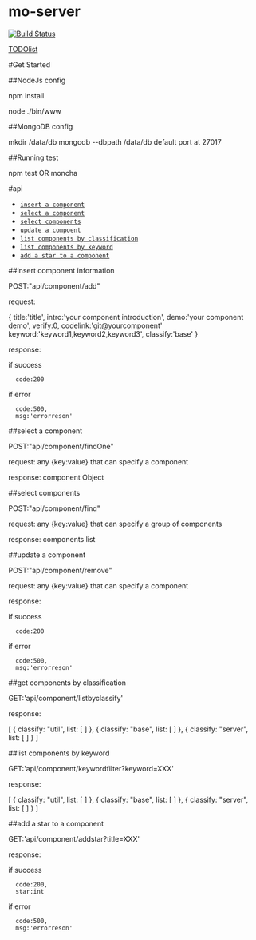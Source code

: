 mo-server
=========
[![Build Status](https://travis-ci.org/mo-doc/mo-server-ex.svg?branch=master)](https://travis-ci.org/mo-doc/mo-server-ex)

[TODOlist](todolist.md)

#Get Started

##NodeJs config

npm install

node ./bin/www

##MongoDB config

mkdir /data/db mongodb --dbpath /data/db
default port at 27017

##Running test

npm test OR  moncha

#api

* [`insert a component`](#insertComponent)
* [`select a component`](#selectComponent)
* [`select components`](#selectComponents)
* [`update a compoent`](#updateComponent)
* [`list components by classification`](#getComponentsByClassification)
* [`list components by keyword`](#keywordFilter)
* [`add a star to a component`](#addStar)


<a name="insertComponent" />
##insert component information

  POST:"api/component/add"
  
  request:
  
  {
      title:'title',
      intro:'your component introduction',
      demo:'your component demo',
      verify:0,
      codelink:'git@yourcomponent'
      keyword:'keyword1,keyword2,keyword3', 
      classify:'base'
  }
  
  response:
  
  if success

      code:200
  
  if error
  
      code:500,
      msg:'errorreson'

<a name="selectComponent" />
##select a component
	
  POST:"api/component/findOne"

  request:
	any {key:value} that can specify a component

  response:
	component Object

<a name="selectComponents" />
##select components

  POST:"api/component/find"

  request:
	any {key:value} that can specify a group of components

  response:
	components list


<a name="updateComponent" />
##update a component

  POST:"api/component/remove"

  request:
	any {key:value} that can specify a component

  response:

  if success

      code:200
  
  if error
  
      code:500,
      msg:'errorreson'


<a name="getComponentsByClassification" />
##get components by classification

  GET:'api/component/listbyclassify'

  response:

  [
   {
    classify: "util",
    list: [ ]
   },
   {
    classify: "base",
    list: [ ]
   },
   {
    classify: "server",
    list: [ ]
   }
  ]


<a name="keywordFilter" />
##list components by keyword

  GET:'api/component/keywordfilter?keyword=XXX'


  response:

  [
   {
    classify: "util",
    list: [ ]
   },
   {
    classify: "base",
    list: [ ]
   },
   {
    classify: "server",
    list: [ ]
   }
  ]

<a name="addStar" />
##add a star to a component

  GET:'api/component/addstar?title=XXX'


  response:
	

  if success

      code:200,
      star:int
  
  if error
  
      code:500,
      msg:'errorreson'

